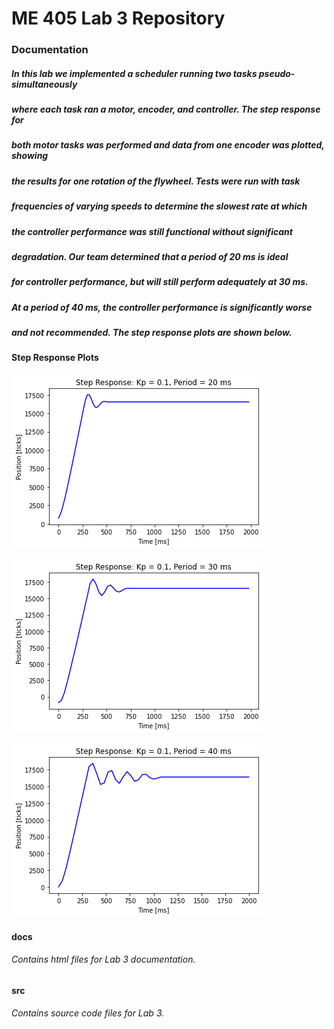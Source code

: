 # ME 405 Lab 3 Repository

### Documentation
##### In this lab we implemented a scheduler running two tasks pseudo-simultaneously
##### where each task ran a motor, encoder, and controller. The step response for
##### both motor tasks was performed and data from one encoder was plotted, showing 
##### the results for one rotation of the flywheel. Tests were run with task
##### frequencies of varying speeds to determine the slowest rate at which
##### the controller performance was still functional without significant
##### degradation. Our team determined that a period of 20 ms is ideal
##### for controller performance, but will still perform adequately at 30 ms. 
##### At a period of 40 ms, the controller performance is significantly worse 
##### and not recommended. The step response plots are shown below.

#### Step Response Plots
![Period = 20ms](Images/Period20ms.png)

![Period = 30ms](Images/Period30ms.png)

![Period = 40ms](Images/Period40ms.png)


#### docs
###### Contains html files for Lab 3 documentation. 

#### src
###### Contains source code files for Lab 3. 
